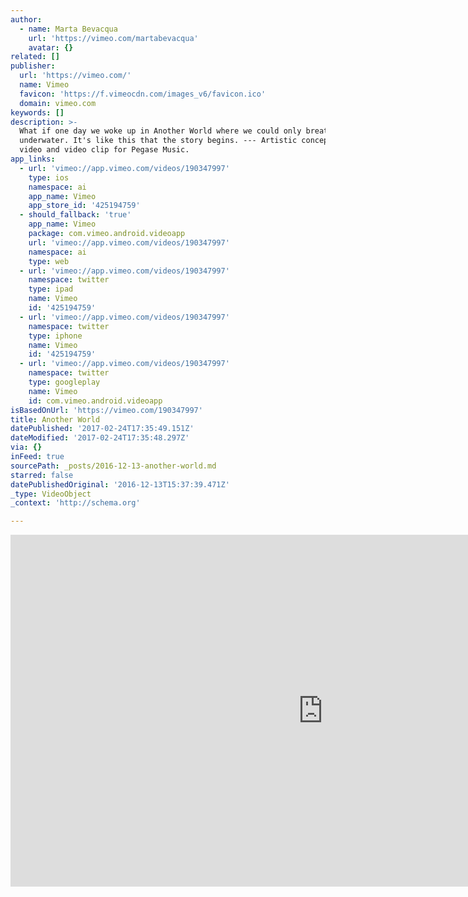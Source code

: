 ```yaml
---
author:
  - name: Marta Bevacqua
    url: 'https://vimeo.com/martabevacqua'
    avatar: {}
related: []
publisher:
  url: 'https://vimeo.com/'
  name: Vimeo
  favicon: 'https://f.vimeocdn.com/images_v6/favicon.ico'
  domain: vimeo.com
keywords: []
description: >-
  What if one day we woke up in Another World where we could only breathe
  underwater. It's like this that the story begins. --- Artistic conceptual
  video and video clip for Pegase Music.
app_links:
  - url: 'vimeo://app.vimeo.com/videos/190347997'
    type: ios
    namespace: ai
    app_name: Vimeo
    app_store_id: '425194759'
  - should_fallback: 'true'
    app_name: Vimeo
    package: com.vimeo.android.videoapp
    url: 'vimeo://app.vimeo.com/videos/190347997'
    namespace: ai
    type: web
  - url: 'vimeo://app.vimeo.com/videos/190347997'
    namespace: twitter
    type: ipad
    name: Vimeo
    id: '425194759'
  - url: 'vimeo://app.vimeo.com/videos/190347997'
    namespace: twitter
    type: iphone
    name: Vimeo
    id: '425194759'
  - url: 'vimeo://app.vimeo.com/videos/190347997'
    namespace: twitter
    type: googleplay
    name: Vimeo
    id: com.vimeo.android.videoapp
isBasedOnUrl: 'https://vimeo.com/190347997'
title: Another World
datePublished: '2017-02-24T17:35:49.151Z'
dateModified: '2017-02-24T17:35:48.297Z'
via: {}
inFeed: true
sourcePath: _posts/2016-12-13-another-world.md
starred: false
datePublishedOriginal: '2016-12-13T15:37:39.471Z'
_type: VideoObject
_context: 'http://schema.org'

---
```

<iframe src="https://cdn.embedly.com/widgets/media.html?src=https%3A%2F%2Fplayer.vimeo.com%2Fvideo%2F190347997&amp;url=https%3A%2F%2Fvimeo.com%2F190347997&amp;image=https%3A%2F%2Fi.vimeocdn.com%2Fvideo%2F600981066_1280.jpg&amp;key=b7d04c9b404c499eba89ee7072e1c4f7&amp;type=text%2Fhtml&amp;schema=vimeo" width="1000" height="563" scrolling="no" frameborder="0" allowfullscreen="" style=""></iframe>